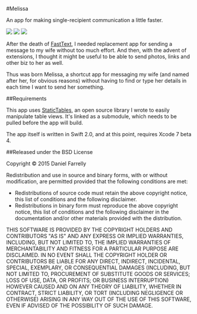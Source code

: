 #Melissa

An app for making single-recipient communication a little faster.

![](https://raw.githubusercontent.com/jellybeansoup/ios-melissa/master/Screenshots/screenshot-1.png) ![](https://raw.githubusercontent.com/jellybeansoup/ios-melissa/master/Screenshots/screenshot-2.png) ![](https://raw.githubusercontent.com/jellybeansoup/ios-melissa/master/Screenshots/screenshot-3.png)

After the death of [FastText](http://www.caseyliss.com/2014/12/13/fast-text-discontinued), 
I needed replacement app for sending a message to my wife without too much effort.
And then, with the advent of extensions, I thought it might be useful to be able to
send photos, links and other biz to her as well.

Thus was born Melissa, a shortcut app for messaging my wife (and named after her,
for obvious reasons) without having to find or type her details in each time I want
to send her something.

##Requirements

This app uses [StaticTables](https://github.com/jellybeansoup/ios-statictables), an
open source library I wrote to easily manipulate table views. It's linked as a
submodule, which needs to be pulled before the app will build.

The app itself is written in Swift 2.0, and at this point, requires Xcode 7 beta 4.

##Released under the BSD License

Copyright © 2015 Daniel Farrelly

Redistribution and use in source and binary forms, with or without modification,
are permitted provided that the following conditions are met:

*	Redistributions of source code must retain the above copyright notice, this list
	of conditions and the following disclaimer.
*	Redistributions in binary form must reproduce the above copyright notice, this
	list of conditions and the following disclaimer in the documentation and/or
	other materials provided with the distribution.

THIS SOFTWARE IS PROVIDED BY THE COPYRIGHT HOLDERS AND CONTRIBUTORS "AS IS" AND 
ANY EXPRESS OR IMPLIED WARRANTIES, INCLUDING, BUT NOT LIMITED TO, THE IMPLIED
WARRANTIES OF MERCHANTABILITY AND FITNESS FOR A PARTICULAR PURPOSE ARE DISCLAIMED.
IN NO EVENT SHALL THE COPYRIGHT HOLDER OR CONTRIBUTORS BE LIABLE FOR ANY DIRECT,
INDIRECT, INCIDENTAL, SPECIAL, EXEMPLARY, OR CONSEQUENTIAL DAMAGES (INCLUDING,
BUT NOT LIMITED TO, PROCUREMENT OF SUBSTITUTE GOODS OR SERVICES; LOSS OF USE,
DATA, OR PROFITS; OR BUSINESS INTERRUPTION) HOWEVER CAUSED AND ON ANY THEORY OF
LIABILITY, WHETHER IN CONTRACT, STRICT LIABILITY, OR TORT (INCLUDING NEGLIGENCE
OR OTHERWISE) ARISING IN ANY WAY OUT OF THE USE OF THIS SOFTWARE, EVEN IF
ADVISED OF THE POSSIBILITY OF SUCH DAMAGE.
